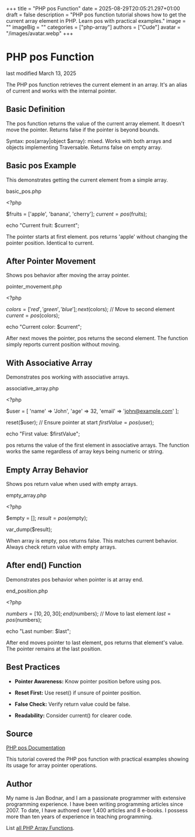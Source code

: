 +++
title = "PHP pos Function"
date = 2025-08-29T20:05:21.297+01:00
draft = false
description = "PHP pos function tutorial shows how to get the current array element in PHP. Learn pos with practical examples."
image = ""
imageBig = ""
categories = ["php-array"]
authors = ["Cude"]
avatar = "/images/avatar.webp"
+++

# PHP pos Function

last modified March 13, 2025

The PHP pos function retrieves the current element in an array.
It's an alias of current and works with the internal pointer.

## Basic Definition

The pos function returns the value of the current array element.
It doesn't move the pointer. Returns false if the pointer is beyond bounds.

Syntax: pos(array|object $array): mixed. Works with both arrays
and objects implementing Traversable. Returns false on empty array.

## Basic pos Example

This demonstrates getting the current element from a simple array.

basic_pos.php
  

&lt;?php

$fruits = ['apple', 'banana', 'cherry'];
$current = pos($fruits);

echo "Current fruit: $current"; 

The pointer starts at first element. pos returns 'apple' without
changing the pointer position. Identical to current.

## After Pointer Movement

Shows pos behavior after moving the array pointer.

pointer_movement.php
  

&lt;?php

$colors = ['red', 'green', 'blue'];
next($colors); // Move to second element
$current = pos($colors);

echo "Current color: $current"; 

After next moves the pointer, pos returns the
second element. The function simply reports current position without moving.

## With Associative Array

Demonstrates pos working with associative arrays.

associative_array.php
  

&lt;?php

$user = [
    'name' =&gt; 'John',
    'age' =&gt; 32,
    'email' =&gt; 'john@example.com'
];

reset($user); // Ensure pointer at start
$firstValue = pos($user);

echo "First value: $firstValue"; 

pos returns the value of the first element in associative arrays.
The function works the same regardless of array keys being numeric or string.

## Empty Array Behavior

Shows pos return value when used with empty arrays.

empty_array.php
  

&lt;?php

$empty = [];
$result = pos($empty);

var_dump($result); 

When array is empty, pos returns false. This matches
current behavior. Always check return value with empty arrays.

## After end() Function

Demonstrates pos behavior when pointer is at array end.

end_position.php
  

&lt;?php

$numbers = [10, 20, 30];
end($numbers); // Move to last element
$last = pos($numbers);

echo "Last number: $last"; 

After end moves pointer to last element, pos
returns that element's value. The pointer remains at the last position.

## Best Practices

- **Pointer Awareness:** Know pointer position before using pos.

- **Reset First:** Use reset() if unsure of pointer position.

- **False Check:** Verify return value could be false.

- **Readability:** Consider current() for clearer code.

## Source

[PHP pos Documentation](https://www.php.net/manual/en/function.pos.php)

This tutorial covered the PHP pos function with practical
examples showing its usage for array pointer operations.

## Author

My name is Jan Bodnar, and I am a passionate programmer with extensive
programming experience. I have been writing programming articles since 2007.
To date, I have authored over 1,400 articles and 8 e-books. I possess more
than ten years of experience in teaching programming.

List [all PHP Array Functions](/php/#php-array).